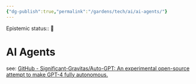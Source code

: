 ```yaml
---
{"dg-publish":true,"permalink":"/gardens/tech/ai/ai-agents/"}
---
```


Epistemic status:: 🌱
# AI Agents

see: [GitHub - Significant-Gravitas/Auto-GPT: An experimental open-source attempt to make GPT-4 fully autonomous.](https://github.com/Significant-Gravitas/Auto-GPT)